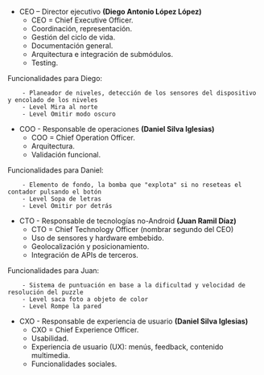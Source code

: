 
- CEO – Director ejecutivo **(Diego Antonio López López)**
	- CEO = Chief Executive Officer.
	- Coordinación, representación.
	- Gestión del ciclo de vida.
	- Documentación general.
	- Arquitectura e integración de submódulos.
	- Testing.

Funcionalidades para Diego:

        - Planeador de niveles, detección de los sensores del dispositivo y encolado de los niveles
        - Level Mira al norte
        - Level Omitir modo oscuro

- COO - Responsable de operaciones **(Daniel Silva Iglesias)**
	- COO = Chief Operation Officer.
	- Arquitectura.
	- Validación funcional.

Funcionalidades para Daniel:

        - Elemento de fondo, la bomba que "explota" si no reseteas el contador pulsando el botón
        - Level Sopa de letras
        - Level Omitir por detrás

- CTO - Responsable de tecnologías no-Android **(Juan Ramil Díaz)**
	- CTO = Chief Technology Officer (nombrar segundo del CEO)
	- Uso de sensores y hardware embebido.
	- Geolocalización y posicionamiento.
	- Integración de APIs de terceros.

Funcionalidades para Juan:

        - Sistema de puntuación en base a la dificultad y velocidad de resolución del puzzle
        - Level saca foto a objeto de color
        - Level Rompe la pared

- CXO - Responsable de experiencia de usuario **(Daniel Silva Iglesias)**
	- CXO = Chief Experience Officer.
	- Usabilidad.
	- Experiencia de usuario (UX): menús, feedback, contenido multimedia.
	- Funcionalidades sociales.